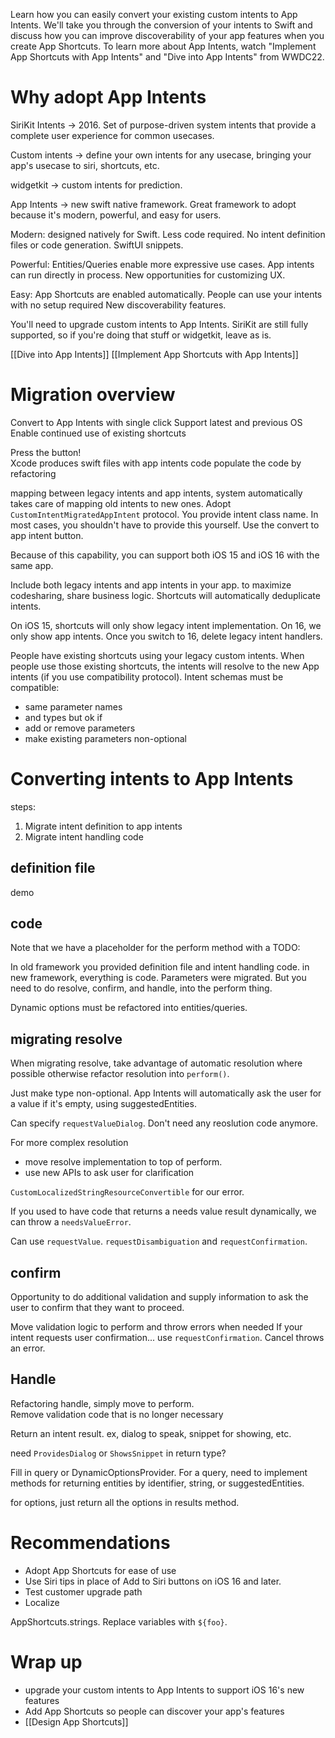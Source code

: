 Learn how you can easily convert your existing custom intents to App Intents. We'll take you through the conversion of your intents to Swift and discuss how you can improve discoverability of your app features when you create App Shortcuts. To learn more about App Intents, watch "Implement App Shortcuts with App Intents" and "Dive into App Intents" from WWDC22.

# Why adopt App Intents

SiriKit Intents -> 2016.  Set of purpose-driven system intents that provide a complete user experience for common usecases.

Custom intents -> define your own intents for any usecase, bringing your app's usecase to siri, shortcuts, etc.

widgetkit -> custom intents for prediction.

App Intents -> new swift native framework.  Great framework to adopt because it's modern, powerful, and easy for users.

Modern: designed natively for Swift.  Less code required.  No intent definition files or code generation.  SwiftUI snippets.

Powerful: Entities/Queries enable more expressive use cases.  App intents can run directly in process.  New opportunities for customizing UX.

Easy: App Shortcuts are enabled automatically.  People can use your intents with no setup required  New discoverability features.

You'll need to upgrade custom intents to App Intents.  SiriKit are still fully supported, so if you're doing that stuff or widgetkit, leave as is.

[[Dive into App Intents]]
[[Implement App Shortcuts with App Intents]]
# Migration overview

Convert to App Intents with single click
Support latest and previous OS
Enable continued use of existing shortcuts

Press the button!  
Xcode produces swift files with app intents code
populate the code by refactoring

mapping between legacy intents and app intents, system automatically takes care of mapping old intents to new ones.  Adopt `CustomIntentMigratedAppIntent` protocol.  You provide intent class name.  In most cases, you shouldn't have to provide this yourself.  Use the convert to app intent button.

Because of this capability, you can support both iOS 15 and iOS 16 with the same app.

Include both legacy intents and app intents in your app.  to maximize codesharing, share business logic.  Shortcuts will automatically deduplicate intents.

On iOS 15, shortcuts will only show legacy intent implementation.  On 16, we only show app intents.  Once you switch to 16, delete legacy intent handlers.

People have existing shortcuts using your legacy custom intents.  When people use those existing shortcuts, the intents will resolve to the new App intents (if you use compatibility protocol).
Intent schemas must be compatible:
* same parameter names
* and types
but ok if
* add or remove parameters
* make existing parameters non-optional

# Converting intents to App Intents
steps:
1.  Migrate intent definition to app intents
2. Migrate intent handling code
## definition file

demo

## code

Note that we have a placeholder for the perform method with a TODO:

In old framework you provided definition file and intent handling code.  in new framework, everything is code.  Parameters were migrated.  But you need to do resolve, confirm, and handle, into the perform thing.

Dynamic options must be refactored into entities/queries.

## migrating resolve

When migrating resolve, take advantage of automatic resolution where possible
otherwise refactor resolution into `perform()`.

Just make type non-optional.  App Intents will automatically ask the user for a value if it's empty, using suggestedEntities.

Can specify `requestValueDialog`.  Don't need any reoslution code anymore.

For more complex resolution
* move resolve implementation to top of perform.
* use new APIs to ask user for clarification

`CustomLocalizedStringResourceConvertible` for our error.

If you used to have code that returns a needs value result dynamically, we can throw a `needsValueError`.  

Can use `requestValue`.  `requestDisambiguation` and `requestConfirmation`.

## confirm

Opportunity to do additional validation and supply information to ask the user to confirm that they want to proceed.

Move validation logic to perform and throw errors when needed
If your intent requests user confirmation... use `requestConfirmation`.  Cancel throws an error.

## Handle
Refactoring handle, simply move to perform.  
Remove validation code that is no longer necessary

Return an intent result.  ex, dialog to speak, snippet for showing, etc.

need `ProvidesDialog` or `ShowsSnippet` in return type?

Fill in query or DynamicOptionsProvider.  For a query, need to implement methods for returning entities by identifier, string, or suggestedEntities.

for options, just return all the options in results method.

# Recommendations
* Adopt App Shortcuts for ease of use
* Use Siri tips in place of Add to Siri buttons on iOS 16 and later.
* Test customer upgrade path
* Localize

AppShortcuts.strings.  Replace variables with `${foo}`.

# Wrap up
* upgrade your custom intents to App Intents to support iOS 16's new features
* Add App Shortcuts so people can discover your app's features
* [[Design App Shortcuts]]
